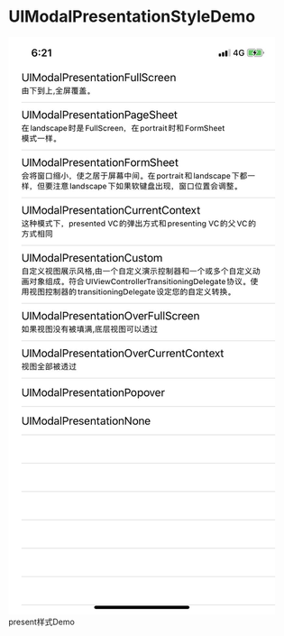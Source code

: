 # UIModalPresentationStyleDemo
<img src = "https://github.com/kylomooa/imageSource/blob/master/WechatIMG1.jpeg">
present样式Demo
